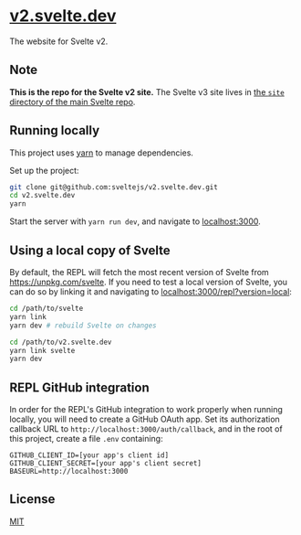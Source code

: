 # [v2.svelte.dev](https://v2.svelte.dev)

The website for Svelte v2.

## Note

**This is the repo for the Svelte v2 site.** The Svelte v3 site lives in [the `site` directory of the main Svelte repo](https://github.com/sveltejs/svelte/tree/master/site).

## Running locally

This project uses [yarn](https://yarnpkg.com) to manage dependencies.

Set up the project:

```bash
git clone git@github.com:sveltejs/v2.svelte.dev.git
cd v2.svelte.dev
yarn
```

Start the server with `yarn run dev`, and navigate to [localhost:3000](http://localhost:3000).

## Using a local copy of Svelte

By default, the REPL will fetch the most recent version of Svelte from https://unpkg.com/svelte. If you need to test a local version of Svelte, you can do so by linking it and navigating to [localhost:3000/repl?version=local](http://localhost:3000/repl?version=local):

```bash
cd /path/to/svelte
yarn link
yarn dev # rebuild Svelte on changes

cd /path/to/v2.svelte.dev
yarn link svelte
yarn dev
```

## REPL GitHub integration

In order for the REPL's GitHub integration to work properly when running locally, you will need to create a GitHub OAuth app. Set its authorization callback URL to `http://localhost:3000/auth/callback`, and in the root of this project, create a file `.env` containing:

```
GITHUB_CLIENT_ID=[your app's client id]
GITHUB_CLIENT_SECRET=[your app's client secret]
BASEURL=http://localhost:3000
```

## License

[MIT](LICENSE)
